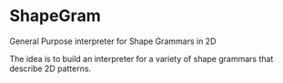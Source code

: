 # ShapeGram
General Purpose interpreter for Shape Grammars in 2D

The idea is to build an interpreter for a variety of shape grammars that describe 2D patterns.
